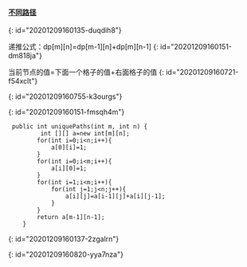 #### [不同路径](https://leetcode-cn.com/problems/unique-paths/)
{: id="20201209160135-duqdih8"}

递推公式：dp[m][n]=dp[m-1][n]+dp[m][n-1]
{: id="20201209160151-dm818ja"}

当前节点的值=下面一个格子的值+右面格子的值
{: id="20201209160721-f54xclt"}

{: id="20201209160755-k3ourgs"}

{: id="20201209160151-fmsqh4m"}

```
 public int uniquePaths(int m, int n) {
         int [][] a=new int[m][n];
        for(int i=0;i<n;i++){
            a[0][i]=1;
        }
        for(int i=0;i<m;i++){
            a[i][0]=1;
        }
        for(int i=1;i<m;i++){
            for(int j=1;j<n;j++){
                a[i][j]=a[i-1][j]+a[i][j-1];
            }
        }
        return a[m-1][n-1];
    }
```
{: id="20201209160137-2zgalrn"}

{: id="20201209160820-yya7nza"}
